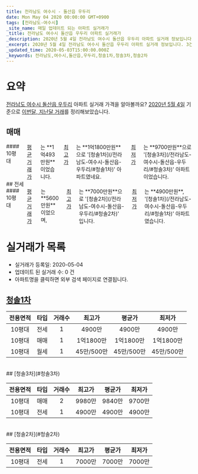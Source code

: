```yaml
---
title: 전라남도 여수시 - 돌산읍 우두리
date: Mon May 04 2020 00:00:00 GMT+0900
tags: [전라남도-여수시]
_site_name: 매일 업데이트 되는 아파트 실거래가
_title: 전라남도 여수시 돌산읍 우두리 아파트 실거래가
_description: 2020년 5월 4일 전라남도 여수시 돌산읍 우두리 아파트 실거래 정보입니다. 3건 아파트 정보가 있습니다.
_excerpt: 2020년 5월 4일 전라남도 여수시 돌산읍 우두리 아파트 실거래 정보입니다. 3건 아파트 정보가 있습니다.
_updated_time: 2020-05-03T15:00:00.000Z
_keywords: 전라남도,여수시,돌산읍,우두리,청솔1차,청솔3차,청솔2차
---
```





# 요약
<ins>전라남도 여수시 돌산읍 우두리</ins> 아파트 실거래 가격을 알아볼까요? <ins>2020년 5월 4일</ins> 기준으로 <ins>이번달, 지난달 거래</ins>를 정리해보았습니다.

## 매매
<div class="container">
<div class="twelve columns" markdown="1">
#### 10평대
<ins>평균 거래가</ins>는 **1억493만원**이었습니다. <ins>최고가</ins>는 **1억1800만원**으로 '[청솔1차](/전라남도-여수시-돌산읍-우두리/#청솔1차)' 아파트였네요. <ins>최저가</ins>는 **9700만원**으로 '[청솔3차](/전라남도-여수시-돌산읍-우두리/#청솔3차)' 아파트이었습니다.
</div>
</div>
## 전세
<div class="container">
<div class="twelve columns" markdown="1">
#### 10평대
<ins>평균 거래가</ins>는 **5600만원**이었으며, <ins>최고가</ins>는 **7000만원**으로 '[청솔2차](/전라남도-여수시-돌산읍-우두리/#청솔2차)' 입니다. <ins>최저가</ins>는 **4900만원**, '[청솔1차](/전라남도-여수시-돌산읍-우두리/#청솔1차)' 아파트였습니다.
</div>
</div>



# 실거래가 목록
- 실거래가 등록일: 2020-05-04
- 업데이트 된 실거래 수: 0 건
- 아파트명을 클릭하면 외부 검색 페이지로 연결됩니다.

## [청솔1차](#청솔1차)

|전용면적|타입|거래수|최고가|평균가|최저가|
|:---:|:---:|:---:|:---:|:---:|:---:|
|10평대|<span class="deal-type-2">전세</span>|1|4900만|4900만|4900만|
|10평대|<span class="deal-type-1">매매</span>|1|1억1800만|1억1800만|1억1800만|
|10평대|<span class="deal-type-3">월세</span>|1|45만/500만|45만/500만|45만/500만|

<br/>
## [청솔3차](#청솔3차)

|전용면적|타입|거래수|최고가|평균가|최저가|
|:---:|:---:|:---:|:---:|:---:|:---:|
|10평대|<span class="deal-type-1">매매</span>|2|9980만|9840만|9700만|
|10평대|<span class="deal-type-2">전세</span>|1|4900만|4900만|4900만|

<br/>
## [청솔2차](#청솔2차)

|전용면적|타입|거래수|최고가|평균가|최저가|
|:---:|:---:|:---:|:---:|:---:|:---:|
|10평대|<span class="deal-type-2">전세</span>|1|7000만|7000만|7000만|

<br/>



